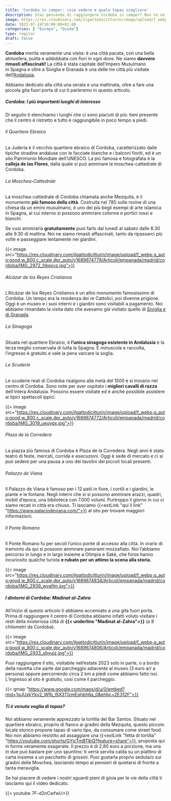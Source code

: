 ```yaml
---
title: 'Cordoba in camper: cosa vedere e quale tapas scegliere'
description: Stai pensando di raggiungere Cordoba in camper? Non te ne pentirai, è una meta meravigliosa! Scoprila con noi!  
image: https://res.cloudinary.com/ilgattodicitturin/image/upload/f_webp,q_auto:good,w_800,c_scale,dpr_auto/v1689674761/Articoli/empanada/madrid/cordoba/IMG_2986_mpur3w.jpg
date: 2023-07-24T10:00:00+01:00
categories: [ "Europa", "Guida"]
type: regular
draft: false 
---
```


**Cordoba** merita veramente una visita: è una città pacata, con una bella atmosfera, pulita e addobbata con fiori in ogni dove. Ne siamo **davvero rimasti affascinati!**  La città è stata capitale dell’Impero Musulmano in Spagna e oltre a Siviglia e Granada è una delle tre città più visitate dell’[Andalusia](/blog/viaggio-andalusia-in-camper-itinerari).

<!-- Noi l’abbiamo raggiunta facilmente a bordo del nostro van e abbiamo parcheggiato vicino allo zoo (trovi qui le coordinate), to do da dove abbiamo raggiunto il centro città in 20 minuti a piedi.  -->

Abbiamo dedicato alla città una serata e una mattinata, oltre a fare una piccola gita fuori porta di cui ti parleremo in questo articolo. 

##### Cordoba: I più importanti luoghi di interesse

Di seguito ti elenchiamo i luoghi che ci sono piaciuti di più: tieni presente che il centro è ristretto e tutto è raggiungibile in poco tempo a piedi. 

###### Il Quartiere Ebraico
La Judería è il vecchio quartiere ebraico di Cordoba, caratterizzato dalle tipiche stradine andaluse con le facciate bianche e i balconi fioriti, ed è un sito Patrimonio Mondiale dell’UNESCO. La più famosa e fotografata è la **calleja de las Flores**, dalla quale si può ammirare la moschea-cattedrale di Cordoba.

###### La Moschea-Cattedrale
La moschea-cattedrale di Cordoba chiamata anche Mezquita, è il monumento **più famoso della città**. Costruita nel 785 sulle rovine di una chiesa da un emiro musulmano, è uno dei più begli esempi di arte islamica in Spagna, al cui interno si possono ammirare colonne e portici rossi e bianchi.

Se vuoi ammirarla **gratuitamente** puoi farlo dal lunedì al sabato dalle 8.30 alle 9.30 di mattina. 
Noi ne siamo rimasti affascinati, tanto da ripassarci più volte e passeggiare lentamente nei giardini.

{{< image src="https://res.cloudinary.com/ilgattodicitturin/image/upload/f_webp,q_auto:good,w_800,c_scale,dpr_auto/v1689674779/Articoli/empanada/madrid/cordoba/IMG_2972_hbqxvz.jpg">}}

###### Alcázar de los Reyes Cristianos
L’Alcázar de los Reyes Cristianos è un altro monumento famosissimo di Cordoba. Un tempo era la residenza dei re Cattolici, poi divenne prigione. Oggi è un museo e i suoi interni e i giardini sono visitabili a pagamento. Noi abbiamo rimandato la visita dato che avevamo già visitato quello di [Siviglia e di Granada](/blog/viaggio-andalusia-in-camper-itinerari).

###### La Sinagoga
Situata nel quartiere Ebraico, è **l’unica sinagoga esistente in Andalusia** e la terza meglio conservata di tutta la Spagna. È minuscola e raccolta, l’ingresso è gratuito e vale la pena varcare la soglia. 

###### Le Scuderie
Le scuderie reali di Cordoba risalgono alla metà del 1500 e si trovano nel centro di Cordoba. Sono note per aver ospitato i **migliori cavalli di razza** dell'intera Andalusia. Possono essere visitate ed è anche possibile assistere ai tipici spettacoli ippici.

{{< image src="https://res.cloudinary.com/ilgattodicitturin/image/upload/f_webp,q_auto:good,w_800,c_scale,dpr_auto/v1689674772/Articoli/empanada/madrid/cordoba/IMG_3019_ueuyqx.jpg">}}

###### Plaza de la Corredera
La piazza più famosa di Cordoba è Plaza de la Corredera. Negli anni è stata teatro di feste, mercati, corride e esecuzioni. Oggi è sede di mercato e ci si può sedere per una pausa a uno dei tavolini dei piccoli locali presenti. 

###### Palazzo de Viana
Il Palazzo de Viana è famoso per i 12 patii in fiore, i cortili e i giardini, le piante e le fontane. Negli interni che si si possono ammirare arazzi, quadri, mobili d’epoca, una biblioteca con 7.000 volumi. Purtroppo il giorno in cui ci siamo recati in città era chiuso. Ti lasciamo {{<extLink "qui il link" "https://www.palaciodeviana.com/">}} al sito per trovare maggiori informazioni.

###### Il Ponte Romano
Il Ponte Romano fu per secoli l’unico ponte di accesso alla città. In orario di tramonto da qui si possono ammirare panorami mozzafiato. Noi l’abbiamo percorso in lungo e in largo insieme a Olimpia e Sakè, che forse hanno incuriosito qualche turista **e rubato per un attimo la scena alla storia.**

{{< image src="https://res.cloudinary.com/ilgattodicitturin/image/upload/f_webp,q_auto:good,w_800,c_scale,dpr_auto/v1689674834/Articoli/empanada/madrid/cordoba/IMG_2939_wyalfm.jpg">}}

##### I dintorni di Cordoba: Madinat al-Zahra

All’inizio di questo articolo ti abbiamo accennato a una gita fuori porta. Prima di raggiungere il centro di Cordoba abbiamo infatti voluto visitare i resti della misteriosa città di **{{< underline "Madinat al-Zahra">}}** (a 8 chilometri da Cordoba).

{{< image src="https://res.cloudinary.com/ilgattodicitturin/image/upload/f_webp,q_auto:good,w_800,c_scale,dpr_auto/v1689674806/Articoli/empanada/madrid/cordoba/IMG_2933_xbyuiz.jpg">}}

Puoi raggiungere il sito, visitabile nell’estate 2023 solo in parte, o a bordo della navetta che parte dal parcheggio adiacente al museo (3 euro a/r a persona) oppure percorrendo circa 2 km a piedi come abbiamo fatto noi.
L’ingresso al sito è gratuito, così come il parcheggio. 

{{< gmap "https://www.google.com/maps/d/u/0/embed?mid=1gJUxkYkv2_Wfb_l5X3TIzmEqhbh6a_0&ehbc=2E312F">}}

##### Ti è venuta voglia di tapas? 

Noi abbiamo veramente apprezzato la tortilla del Bar Santos. Situato nel quartiere ebraico, proprio di fianco ai gradini della Mezquita, questo piccolo locale storico propone tapas di vario tipo, da consumare come street food. Noi non abbiamo resistito ad assaggiare una {{<extLink "fetta di tortilla" "https://youtube.com/shorts/GYjcTmBTlbQ?feature=share">}}, proposta qui in forme veramente esagerate. 
Il prezzo è di 2,80 euro a porzione, ma una in due può bastare per uno spuntino: ti verrà servita calda su un piattino di carta insieme a un pacchetto di grissini. Puoi gustarla proprio seduta/o sui gradini della Moschea, lasciando tempo ai pensieri di quietarsi di fronte a tanta meraviglia. 

Se hai piacere di vedere i nostri sguardi pieni di gioia per le vie della città ti lasciamo qui il video dedicato. 

{{< youtube 7F-d2nCwfwU>}} 

<!-- {{< blogFooter "SP_a" "1" "0">}} -->